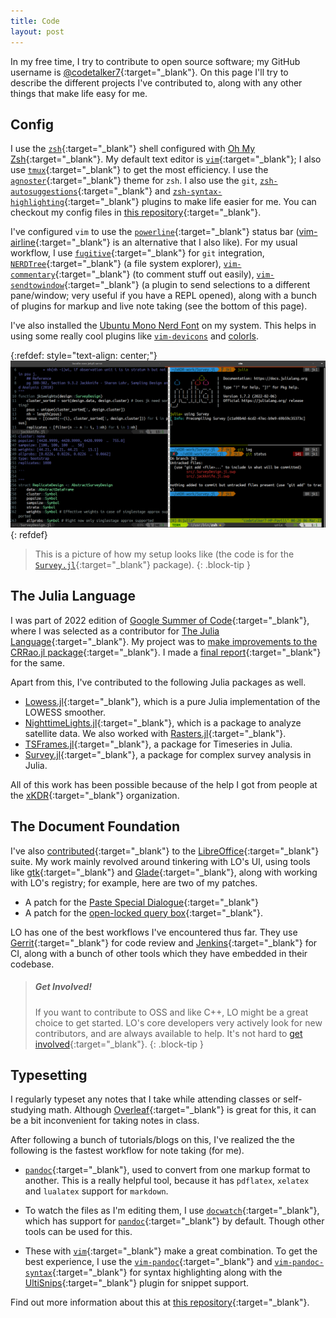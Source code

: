 ```yaml
---
title: Code
layout: post
---
```


In my free time, I try to contribute to open source software; my GitHub username is [@codetalker7](https://github.com/codetalker7){:target="\_blank"}. On this page I'll try to describe the different projects I've contributed to, along with any other things that make life easy for me.

## Config

I use the [`zsh`](https://www.zsh.org/){:target="\_blank"} shell configured with [Oh My Zsh](https://ohmyz.sh/){:target="\_blank"}. My default text editor is [`vim`](https://github.com/vim/vim){:target="\_blank"}; I also use [`tmux`](https://github.com/tmux/tmux/wiki){:target="\_blank"} to get the most efficiency. I use the [`agnoster`](https://github.com/agnoster/agnoster-zsh-theme){:target="\_blank"} theme for `zsh`. I also use the `git`, [`zsh-autosuggestions`](https://github.com/zsh-users/zsh-autosuggestions){:target="\_blank"} and [`zsh-syntax-highlighting`](https://github.com/zsh-users/zsh-syntax-highlighting){:target="\_blank"} plugins to make life easier for me. You can checkout my config files in [this repository](https://github.com/codetalker7/dotfiles){:target="\_blank"}.

I've configured `vim` to use the [`powerline`](https://github.com/powerline/powerline){:target="\_blank"} status bar ([vim-airline](https://github.com/vim-airline/vim-airline){:target="\_blank"} is an alternative that I also like). For my usual workflow, I use [`fugitive`](https://github.com/tpope/vim-fugitive){:target="\_blank"} for `git` integration, [`NERDTree`](https://github.com/preservim/nerdtree){:target="\_blank"} (a file system explorer), [`vim-commentary`](https://github.com/tpope/vim-commentary){:target="\_blank"} (to comment stuff out easily), [`vim-sendtowindow`](https://github.com/karoliskoncevicius/vim-sendtowindow){:target="\_blank"} (a plugin to send selections to a different pane/window; very useful if you have a REPL opened), along with a bunch of plugins for markup and live note taking (see the bottom of this page). 

I've also installed the [Ubuntu Mono Nerd Font](https://github.com/ryanoasis/nerd-fonts/tree/master/patched-fonts/UbuntuMono) on my system. This helps in using some really cool plugins like [`vim-devicons`](https://github.com/ryanoasis/vim-devicons) and [colorls](https://github.com/athityakumar/colorls).

{:refdef: style="text-align: center;"}
![alt text](/assets/images/terminal.png "Terminal image")
{: refdef}

> This is a picture of how my setup looks like (the code is for the [`Survey.jl`](https://github.com/xKDR/Survey.jl){:target="\_blank"} package).
{: .block-tip }

## The Julia Language

I was part of 2022 edition of [Google Summer of Code](https://summerofcode.withgoogle.com/){:target="\_blank"}, where I was selected as a contributor for [The Julia Language](https://julialang.org/jsoc/){:target="\_blank"}. My project was to [make improvements to the CRRao.jl package](https://summerofcode.withgoogle.com/archive/2022/projects/wbPGeN3c){:target="\_blank"}. I made a [final report](https://github.com/xKDR/GSoC/blob/main/2022/CRRao.jl/siddhant_chaudhary_final.md){:target="\_blank"} for the same.

Apart from this, I've contributed to the following Julia packages as well.
- [Lowess.jl](https://github.com/xKDR/Lowess.jl){:target="\_blank"}, which is a pure Julia implementation of the LOWESS smoother.
- [NighttimeLights.jl](https://github.com/xKDR/NighttimeLights.jl){:target="\_blank"}, which is a package to analyze satellite data. We also worked with [Rasters.jl](https://rafaqz.github.io/Rasters.jl/dev/){:target="\_blank"}.
- [TSFrames.jl](https://github.com/xKDR/TSx.jl){:target="\_blank"}, a package for Timeseries in Julia.
- [Survey.jl](https://github.com/xKDR/Survey.jl){:target="\_blank"}, a package for complex survey analysis in Julia.

All of this work has been possible because of the help I got from people at the [xKDR](https://www.xkdr.org/){:target="\_blank"} organization.

## The Document Foundation

I've also [contributed](https://wiki.documentfoundation.org/index.php?title=Development/Developers&oldid=493481){:target="\_blank"} to the [LibreOffice](https://www.libreoffice.org/){:target="\_blank"} suite. My work mainly revolved around tinkering with LO's UI, using tools like [gtk](https://www.gtk.org/){:target="\_blank"} and [Glade](https://glade.gnome.org/){:target="\_blank"}, along with working with LO's registry; for example, here are two of my patches.
- A patch for the [Paste Special Dialogue](https://git.libreoffice.org/core/+/9d0ca8ee3f0c2a4e6c0bebec6ef1523cd04e849a%5E%21){:target="\_blank"}
- A patch for the [open-locked query box](https://git.libreoffice.org/core/+/ff9ff6018bea7c1a4524c8edca8ef554c74e4b3f%5E%21){:target="\_blank"}.

LO has one of the best workflows I've encountered thus far. They use [Gerrit](https://www.gerritcodereview.com/){:target="\_blank"} for code review and [Jenkins](https://www.jenkins.io/){:target="\_blank"} for CI, along with a bunch of other tools which they have embedded in their codebase.

> ##### Get Involved!
>
> If you want to contribute to OSS and like C++, LO might be a great choice to get started. LO's core developers very actively look for new contributors, and are always available to help. It's not hard to [get involved](https://www.libreoffice.org/community/get-involved/){:target="\_blank"}.
{: .block-tip }

## Typesetting

I regularly typeset any notes that I take while attending classes or self-studying math. Although [Overleaf](https://www.overleaf.com/project){:target="\_blank"} is great for this, it can be a bit inconvenient for taking notes in class. 

After following a bunch of tutorials/blogs on this, I've realized the the following is the fastest workflow for note taking (for me).

- [`pandoc`](https://pandoc.org/){:target="\_blank"}, used to convert from one markup format to another. This is a really helpful tool, because it has `pdflatex`, `xelatex` and `lualatex` support for `markdown`.

- To watch the files as I'm editing them, I use [`docwatch`](https://github.com/elcorto/docwatch){:target="\_blank"}, which has support for [`pandoc`](https://pandoc.org/){:target="\_blank"} by default. Though other tools can be used for this.

- These with [`vim`](https://www.vim.org/){:target="\_blank"} make a great combination. To get the best experience, I use the [`vim-pandoc`](https://github.com/vim-pandoc/vim-pandoc){:target="\_blank"} and [`vim-pandoc-syntax`](https://github.com/vim-pandoc/vim-pandoc-syntax){:target="\_blank"} for syntax highlighting along with the [UltiSnips](https://github.com/SirVer/ultisnips){:target="\_blank"} plugin for snippet support.

Find out more information about this at [this repository](https://github.com/codetalker7/notes-template){:target="\_blank"}.
